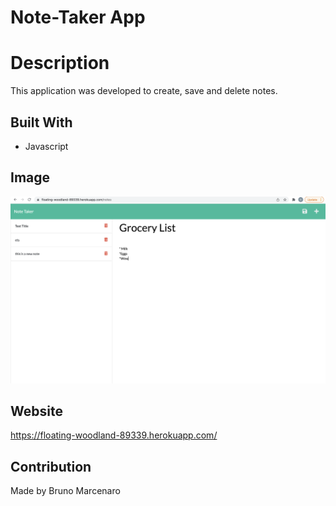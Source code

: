 # Note-Taker App

# Description

This application was developed to create, save and delete notes.

## Built With 

* Javascript

## Image

![Note Taker App!](/image/Screen%20Shot%202022-03-28%20at%2013.35.09.png)

## Website

https://floating-woodland-89339.herokuapp.com/

## Contribution

Made by Bruno Marcenaro

